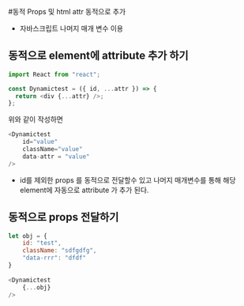#동적 Props 및 html attr 동적으로 추가

* 자바스크립트 나머지 매개 변수 이용

## 동적으로 element에 attribute 추가 하기
```javascript
import React from "react";

const Dynamictest = ({ id, ...attr }) => {
  return <div {...attr} />;
};
```
위와 같이 작성하면
````javascript
<Dynamictest
    id="value"
    className="value"
    data-attr = "value"
/>
````
* id를 제외한 props 를 동적으로 전달할수 있고 나머지 매개변수를 통해 해당 element에 자동으로 attribute 가 추가 된다.


## 동적으로 props 전달하기
```javascript
let obj = {
    id: "test",
    className: "sdfgdfg",
    "data-rrr": "dfdf"
}
    
<Dynamictest
    {...obj}
/>
```
